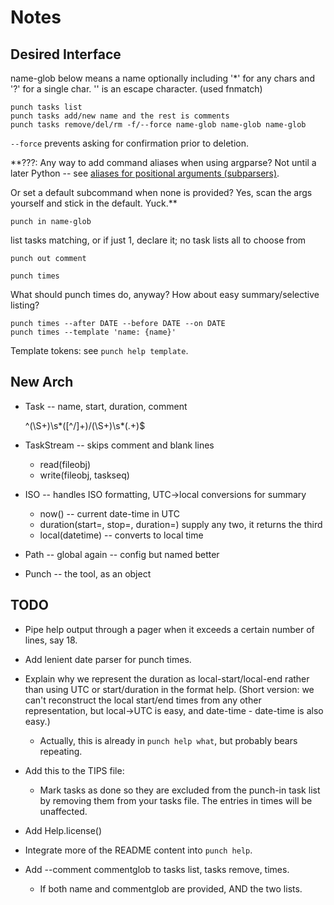 # Notes
<!-- vi: set et ts=4 sw=4 : -->
## Desired Interface
name-glob below means a name optionally including '\*' for any chars and
'?' for a single char. '\' is an escape character. (used fnmatch)

    punch tasks list
    punch tasks add/new name and the rest is comments
    punch tasks remove/del/rm -f/--force name-glob name-glob name-glob

`--force` prevents asking for confirmation prior to deletion.

**???: Any way to add command aliases when using argparse? Not until a later
Python -- see [aliases for positional arguments (subparsers)][aliases].

  [aliases]: http://bugs.python.org/issue9234

Or set a default subcommand when none is provided?
Yes, scan the args yourself and stick in the default. Yuck.**

    punch in name-glob

list tasks matching, or if just 1, declare it; no task lists all to choose from

    punch out comment

    punch times

What should punch times do, anyway? How about easy summary/selective listing?

    punch times --after DATE --before DATE --on DATE
    punch times --template 'name: {name}'

Template tokens: see `punch help template`.

## New Arch
* Task -- name, start, duration, comment

    ^(\S+)\s*([^/]+)/(\S+)\s*(.+)$

* TaskStream -- skips comment and blank lines
    - read(fileobj)
    - write(fileobj, taskseq)

* ISO -- handles ISO formatting, UTC->local conversions for summary
    - now() -- current date-time in UTC
    - duration(start=, stop=, duration=) supply any two, it returns the third
    - local(datetime) -- converts to local time

* Path -- global again -- config but named better

* Punch -- the tool, as an object

## TODO
* Pipe help output through a pager when it exceeds a certain number of lines,
  say 18.
* Add lenient date parser for punch times.
* Explain why we represent the duration as local-start/local-end rather than
  using UTC or start/duration in the format help. (Short version: we can't
  reconstruct the local start/end times from any other representation, but
  local->UTC is easy, and date-time - date-time is also easy.)

     * Actually, this is already in `punch help what`, but probably bears
       repeating.

* Add this to the TIPS file:

    * Mark tasks as done so they are excluded from the punch-in task
      list by removing them from your tasks file. The entries in times
      will be unaffected.

* Add Help.license()
* Integrate more of the README content into `punch help`.
* Add --comment commentglob to tasks list, tasks remove, times.
    - If both name and commentglob are provided, AND the two lists.
